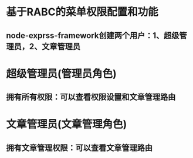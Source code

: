 # 基于RABC的菜单权限配置和功能

## node-exprss-framework创建两个用户：1、超级管理员，2、文章管理员

# 超级管理员(管理员角色)
## 拥有所有权限：可以查看权限设置和文章管理路由

# 文章管理员(文章管理角色)
## 拥有文章管理权限：可以查看文章管理路由